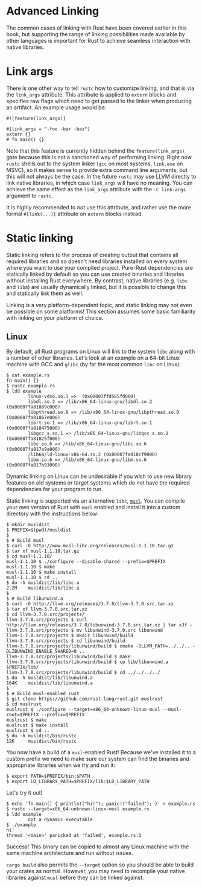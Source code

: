 # Advanced Linking

The common cases of linking with Rust have been covered earlier in this book,
but supporting the range of linking possibilities made available by other
languages is important for Rust to achieve seamless interaction with native
libraries.

# Link args

There is one other way to tell `rustc` how to customize linking, and that is via
the `link_args` attribute. This attribute is applied to `extern` blocks and
specifies raw flags which need to get passed to the linker when producing an
artifact. An example usage would be:

``` no_run
#![feature(link_args)]

#[link_args = "-foo -bar -baz"]
extern {}
# fn main() {}
```

Note that this feature is currently hidden behind the `feature(link_args)` gate
because this is not a sanctioned way of performing linking. Right now `rustc`
shells out to the system linker (`gcc` on most systems, `link.exe` on MSVC),
so it makes sense to provide extra command line
arguments, but this will not always be the case. In the future `rustc` may use
LLVM directly to link native libraries, in which case `link_args` will have no
meaning. You can achieve the same effect as the `link_args` attribute with the
`-C link-args` argument to `rustc`.

It is highly recommended to *not* use this attribute, and rather use the more
formal `#[link(...)]` attribute on `extern` blocks instead.

# Static linking

Static linking refers to the process of creating output that contains all
required libraries and so doesn't need libraries installed on every system where
you want to use your compiled project. Pure-Rust dependencies are statically
linked by default so you can use created binaries and libraries without
installing Rust everywhere. By contrast, native libraries
(e.g. `libc` and `libm`) are usually dynamically linked, but it is possible to
change this and statically link them as well.

Linking is a very platform-dependent topic, and static linking may not even be
possible on some platforms! This section assumes some basic familiarity with
linking on your platform of choice.

## Linux

By default, all Rust programs on Linux will link to the system `libc` along with
a number of other libraries. Let's look at an example on a 64-bit Linux machine
with GCC and `glibc` (by far the most common `libc` on Linux):

``` text
$ cat example.rs
fn main() {}
$ rustc example.rs
$ ldd example
        linux-vdso.so.1 =>  (0x00007ffd565fd000)
        libdl.so.2 => /lib/x86_64-linux-gnu/libdl.so.2 (0x00007fa81889c000)
        libpthread.so.0 => /lib/x86_64-linux-gnu/libpthread.so.0 (0x00007fa81867e000)
        librt.so.1 => /lib/x86_64-linux-gnu/librt.so.1 (0x00007fa818475000)
        libgcc_s.so.1 => /lib/x86_64-linux-gnu/libgcc_s.so.1 (0x00007fa81825f000)
        libc.so.6 => /lib/x86_64-linux-gnu/libc.so.6 (0x00007fa817e9a000)
        /lib64/ld-linux-x86-64.so.2 (0x00007fa818cf9000)
        libm.so.6 => /lib/x86_64-linux-gnu/libm.so.6 (0x00007fa817b93000)
```

Dynamic linking on Linux can be undesirable if you wish to use new library
features on old systems or target systems which do not have the required
dependencies for your program to run.

Static linking is supported via an alternative `libc`, [`musl`](http://www.musl-libc.org). You can compile
your own version of Rust with `musl` enabled and install it into a custom
directory with the instructions below:

```text
$ mkdir musldist
$ PREFIX=$(pwd)/musldist
$
$ # Build musl
$ curl -O http://www.musl-libc.org/releases/musl-1.1.10.tar.gz
$ tar xf musl-1.1.10.tar.gz
$ cd musl-1.1.10/
musl-1.1.10 $ ./configure --disable-shared --prefix=$PREFIX
musl-1.1.10 $ make
musl-1.1.10 $ make install
musl-1.1.10 $ cd ..
$ du -h musldist/lib/libc.a
2.2M    musldist/lib/libc.a
$
$ # Build libunwind.a
$ curl -O http://llvm.org/releases/3.7.0/llvm-3.7.0.src.tar.xz
$ tar xf llvm-3.7.0.src.tar.xz
$ cd llvm-3.7.0.src/projects/
llvm-3.7.0.src/projects $ curl http://llvm.org/releases/3.7.0/libunwind-3.7.0.src.tar.xz | tar xJf -
llvm-3.7.0.src/projects $ mv libunwind-3.7.0.src libunwind
llvm-3.7.0.src/projects $ mkdir libunwind/build
llvm-3.7.0.src/projects $ cd libunwind/build
llvm-3.7.0.src/projects/libunwind/build $ cmake -DLLVM_PATH=../../.. -DLIBUNWIND_ENABLE_SHARED=0 ..
llvm-3.7.0.src/projects/libunwind/build $ make
llvm-3.7.0.src/projects/libunwind/build $ cp lib/libunwind.a $PREFIX/lib/
llvm-3.7.0.src/projects/libunwind/build $ cd ../../../../
$ du -h musldist/lib/libunwind.a
164K    musldist/lib/libunwind.a
$
$ # Build musl-enabled rust
$ git clone https://github.com/rust-lang/rust.git muslrust
$ cd muslrust
muslrust $ ./configure --target=x86_64-unknown-linux-musl --musl-root=$PREFIX --prefix=$PREFIX
muslrust $ make
muslrust $ make install
muslrust $ cd ..
$ du -h musldist/bin/rustc
12K     musldist/bin/rustc
```

You now have a build of a `musl`-enabled Rust! Because we've installed it to a
custom prefix we need to make sure our system can find the binaries and appropriate
libraries when we try and run it:

```text
$ export PATH=$PREFIX/bin:$PATH
$ export LD_LIBRARY_PATH=$PREFIX/lib:$LD_LIBRARY_PATH
```

Let's try it out!

```text
$ echo 'fn main() { println!("hi!"); panic!("failed"); }' > example.rs
$ rustc --target=x86_64-unknown-linux-musl example.rs
$ ldd example
        not a dynamic executable
$ ./example
hi!
thread '<main>' panicked at 'failed', example.rs:1
```

Success! This binary can be copied to almost any Linux machine with the same
machine architecture and run without issues.

`cargo build` also permits the `--target` option so you should be able to build
your crates as normal. However, you may need to recompile your native libraries
against `musl` before they can be linked against.
